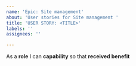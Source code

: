 ```yaml
---
name: 'Epic: Site management'
about: 'User stories for Site management '
title: 'USER STORY: <TITLE>'
labels: ''
assignees: ''

---
```


As a **role** I can **capability** so that **received benefit**
